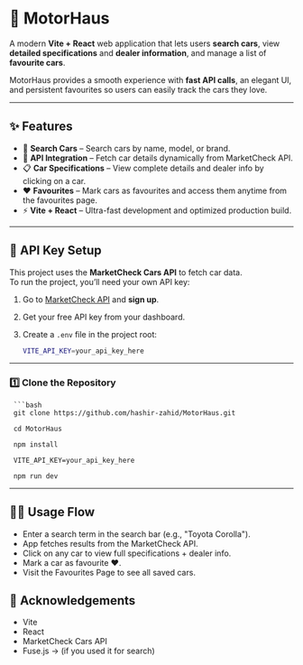 # 🚗 MotorHaus

A modern **Vite + React** web application that lets users **search cars**, view **detailed specifications** and **dealer information**, and manage a list of **favourite cars**.  

MotorHaus provides a smooth experience with **fast API calls**, an elegant UI, and persistent favourites so users can easily track the cars they love.  

---

## ✨ Features

- 🔎 **Search Cars** – Search cars by name, model, or brand.  
- 📡 **API Integration** – Fetch car details dynamically from MarketCheck API.  
- 📋 **Car Specifications** – View complete details and dealer info by clicking on a car.  
- ❤️ **Favourites** – Mark cars as favourites and access them anytime from the favourites page.  
- ⚡ **Vite + React** – Ultra-fast development and optimized production build.  

---
## 🔑 API Key Setup

This project uses the **MarketCheck Cars API** to fetch car data.  
To run the project, you’ll need your own API key:

1. Go to [MarketCheck API](https://marketcheck.com/) and **sign up**.  
2. Get your free API key from your dashboard.  
3. Create a `.env` file in the project root:  

   ```bash
   VITE_API_KEY=your_api_key_here

---
### 1️⃣ Clone the Repository
     ```bash
     git clone https://github.com/hashir-zahid/MotorHaus.git

     cd MotorHaus

     npm install

     VITE_API_KEY=your_api_key_here

     npm run dev

---


## 🧑‍💻 Usage Flow

- Enter a search term in the search bar (e.g., "Toyota Corolla").
- App fetches results from the MarketCheck API.
- Click on any car to view full specifications + dealer info.
- Mark a car as favourite ❤️.
- Visit the Favourites Page to see all saved cars.


## 🌟 Acknowledgements
- Vite
- React
- MarketCheck Cars API
- Fuse.js -> (if you used it for search)